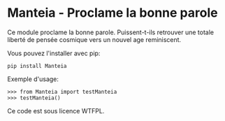 Manteia - Proclame la bonne parole 
================================

Ce module proclame la bonne parole. Puissent-t-ils
retrouver une totale liberté de pensée cosmique vers un nouvel age
reminiscent.

Vous pouvez l'installer avec pip:

    pip install Manteia

Exemple d'usage:

    >>> from Manteia import testManteia
    >>> testManteia()

Ce code est sous licence WTFPL.
